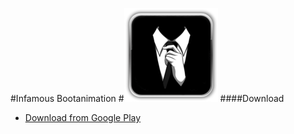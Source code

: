 #Infamous Bootanimation
#![](ic_launcher_small.png)
####Download
* [Download from Google Play](https://play.google.com/store/apps/details?id=com.infamous.bootanimation)
